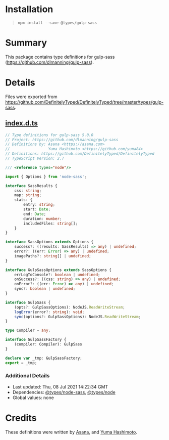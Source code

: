 # Installation
> `npm install --save @types/gulp-sass`

# Summary
This package contains type definitions for gulp-sass (https://github.com/dlmanning/gulp-sass).

# Details
Files were exported from https://github.com/DefinitelyTyped/DefinitelyTyped/tree/master/types/gulp-sass.
## [index.d.ts](https://github.com/DefinitelyTyped/DefinitelyTyped/tree/master/types/gulp-sass/index.d.ts)
````ts
// Type definitions for gulp-sass 5.0.0
// Project: https://github.com/dlmanning/gulp-sass
// Definitions by: Asana <https://asana.com>
//                 Yuma Hashimoto <https://github.com/yuma84>
// Definitions: https://github.com/DefinitelyTyped/DefinitelyTyped
// TypeScript Version: 2.7

/// <reference types="node"/>

import { Options } from 'node-sass';

interface SassResults {
    css: string;
    map: string;
    stats: {
        entry: string;
        start: Date;
        end: Date;
        duration: number;
        includedFiles: string[];
    }
}

interface SassOptions extends Options {
    success?: ((results: SassResults) => any) | undefined;
    error?: ((err: Error) => any) | undefined;
    imagePaths?: string[] | undefined;
}

interface GulpSassOptions extends SassOptions {
    errLogToConsole?: boolean | undefined;
    onSuccess?: ((css: string) => any) | undefined;
    onError?: ((err: Error) => any) | undefined;
    sync?: boolean | undefined;
}

interface GulpSass {
    (opts?: GulpSassOptions): NodeJS.ReadWriteStream;
    logError(error?: string): void;
    sync(options?: GulpSassOptions): NodeJS.ReadWriteStream;
}

type Compiler = any;

interface GulpSassFactory {
    (compiler: Compiler): GulpSass
}

declare var _tmp: GulpSassFactory;
export = _tmp;

````

### Additional Details
 * Last updated: Thu, 08 Jul 2021 14:22:34 GMT
 * Dependencies: [@types/node-sass](https://npmjs.com/package/@types/node-sass), [@types/node](https://npmjs.com/package/@types/node)
 * Global values: none

# Credits
These definitions were written by [Asana](https://asana.com), and [Yuma Hashimoto](https://github.com/yuma84).
